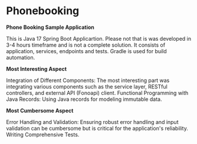 # Phonebooking
**Phone Booking Sample Application**

This is Java 17 Spring Boot Applicartion. Please not that is was developed in 3-4 hours timeframe 
and is not a complete solution. It consists of application, services, endpoints and tests. Gradle is used 
for build automation.

**Most Interesting Aspect**

Integration of Different Components: The most interesting part was integrating various components such as the service layer, RESTful controllers, and external API (Fonoapi) client.
Functional Programming with Java Records: Using Java records for modeling immutable data.

**Most Cumbersome Aspect**

Error Handling and Validation: Ensuring robust error handling and input validation can be cumbersome but is critical for the application's reliability.
Writing Comprehensive Tests.
